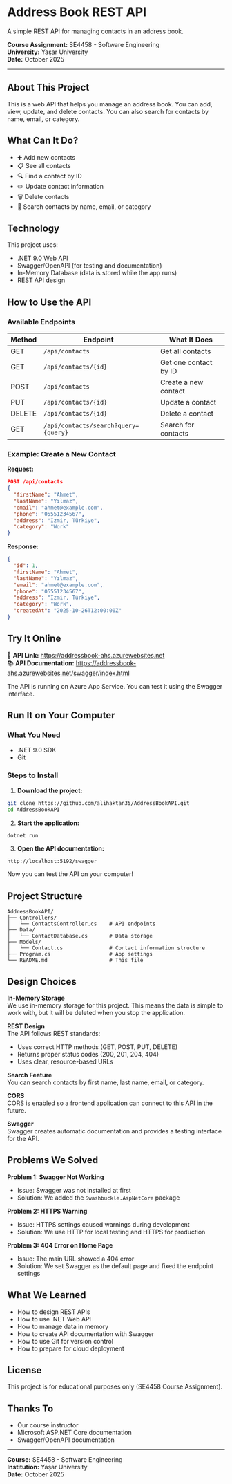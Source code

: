 # Address Book REST API

A simple REST API for managing contacts in an address book.

**Course Assignment:** SE4458 - Software Engineering  
**University:** Yaşar University  
**Date:** October 2025

---

## About This Project

This is a web API that helps you manage an address book. You can add, view, update, and delete contacts. You can also search for contacts by name, email, or category.

## What Can It Do?

- ➕ Add new contacts
- 📋 See all contacts
- 🔍 Find a contact by ID
- ✏️ Update contact information
- 🗑️ Delete contacts
- 🔎 Search contacts by name, email, or category

## Technology

This project uses:
- .NET 9.0 Web API
- Swagger/OpenAPI (for testing and documentation)
- In-Memory Database (data is stored while the app runs)
- REST API design

## How to Use the API

### Available Endpoints

| Method | Endpoint | What It Does |
|--------|----------|-------------|
| GET | `/api/contacts` | Get all contacts |
| GET | `/api/contacts/{id}` | Get one contact by ID |
| POST | `/api/contacts` | Create a new contact |
| PUT | `/api/contacts/{id}` | Update a contact |
| DELETE | `/api/contacts/{id}` | Delete a contact |
| GET | `/api/contacts/search?query={query}` | Search for contacts |

### Example: Create a New Contact

**Request:**
```json
POST /api/contacts
{
  "firstName": "Ahmet",
  "lastName": "Yılmaz",
  "email": "ahmet@example.com",
  "phone": "05551234567",
  "address": "İzmir, Türkiye",
  "category": "Work"
}
```

**Response:**
```json
{
  "id": 1,
  "firstName": "Ahmet",
  "lastName": "Yılmaz",
  "email": "ahmet@example.com",
  "phone": "05551234567",
  "address": "İzmir, Türkiye",
  "category": "Work",
  "createdAt": "2025-10-26T12:00:00Z"
}
```

## Try It Online

🔗 **API Link:** https://addressbook-ahs.azurewebsites.net  
📚 **API Documentation:** https://addressbook-ahs.azurewebsites.net/swagger/index.html

The API is running on Azure App Service. You can test it using the Swagger interface.

## Run It on Your Computer

### What You Need

- .NET 9.0 SDK
- Git

### Steps to Install

1. **Download the project:**
```bash
git clone https://github.com/alihaktan35/AddressBookAPI.git
cd AddressBookAPI
```

2. **Start the application:**
```bash
dotnet run
```

3. **Open the API documentation:**
```
http://localhost:5192/swagger
```

Now you can test the API on your computer!

## Project Structure

```
AddressBookAPI/
├── Controllers/
│   └── ContactsController.cs    # API endpoints
├── Data/
│   └── ContactDatabase.cs       # Data storage
├── Models/
│   └── Contact.cs               # Contact information structure
├── Program.cs                   # App settings
└── README.md                    # This file
```

## Design Choices

**In-Memory Storage**  
We use in-memory storage for this project. This means the data is simple to work with, but it will be deleted when you stop the application.

**REST Design**  
The API follows REST standards:
- Uses correct HTTP methods (GET, POST, PUT, DELETE)
- Returns proper status codes (200, 201, 204, 404)
- Uses clear, resource-based URLs

**Search Feature**  
You can search contacts by first name, last name, email, or category.

**CORS**  
CORS is enabled so a frontend application can connect to this API in the future.

**Swagger**  
Swagger creates automatic documentation and provides a testing interface for the API.

## Problems We Solved

**Problem 1: Swagger Not Working**  
- Issue: Swagger was not installed at first
- Solution: We added the `Swashbuckle.AspNetCore` package

**Problem 2: HTTPS Warning**  
- Issue: HTTPS settings caused warnings during development
- Solution: We use HTTP for local testing and HTTPS for production

**Problem 3: 404 Error on Home Page**  
- Issue: The main URL showed a 404 error
- Solution: We set Swagger as the default page and fixed the endpoint settings

## What We Learned

- How to design REST APIs
- How to use .NET Web API
- How to manage data in memory
- How to create API documentation with Swagger
- How to use Git for version control
- How to prepare for cloud deployment

## License

This project is for educational purposes only (SE4458 Course Assignment).

## Thanks To

- Our course instructor
- Microsoft ASP.NET Core documentation
- Swagger/OpenAPI documentation

---

**Course:** SE4458 - Software Engineering  
**Institution:** Yaşar University  
**Date:** October 2025

